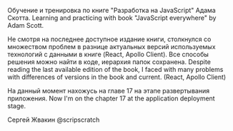Обучение и тренировка по книге "Разработка на JavaScript" Адама Скотта.
Learning and practicing with book "JavaScript everywhere" by Adam Scott.

Не смотря на последнее доступное издание книги, столкнулся со множеством проблем в разнице актуальных версий используемых технологий с данными в книге (React, Apollo Client). Все способы решения можно найти в коде, иерархия папок сохранена.
Despite reading the last available edition of the book, I faced with many problems with differences of versions in the book and current. (React, Apollo Client)

На данный момент нахожусь на главе 17 на этапе развертывания приложения.
Now I'm on the chapter 17 at the application deployment stage.

Сергей Жвакин @scripscratch
